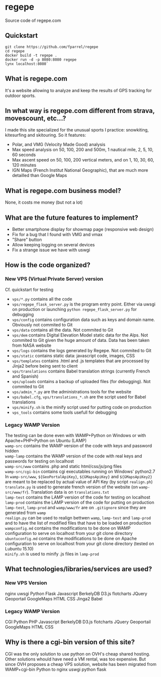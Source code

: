 # regepe
Source code of regepe.com

## Quickstart
```
git clone https://github.com/fparrel/regepe
cd regepe
docker build -t regepe .
docker run -d -p 8080:8080 regepe
lynx localhost:8080`
```

## What is regepe.com
It's a website allowing to analyze and keep the results of GPS tracking for outdoor sports.

## In what way is regepe.com different from strava, movescount, etc...?
I made this site specialized for the unusual sports I practice: snowkiting, kitesurfing and skitouring.
So it features:
* Polar, and VMG (Velocity Made Good) analysis
* Max speed analysis on 50, 100, 200 and 500m, 1 nautical mile, 2, 5, 10, 60 seconds
* Max ascent speed on 50, 100, 200 vertical meters, and on 1, 10, 30, 60, 120 minutes
* IGN Maps (French Institut National Geographic), that are much more detailled than Google Maps

## What is regepe.com business model?
None, it costs me money (but not a lot)

## What are the future features to implement?
* Better smartphone display for showmap page (responsive web design)
* Fix for a bug that I found with VMG and vmax
* "Share" button
* Allow keeping logging on several devices
* Fix a strange issue we have with uswgi

## How is the code organized?
### New VPS (Virtual Private Server) version
Cf. quickstart for testing
* `vps/*.py` contains all the code
* `vps/regepe_flask_server.py` is the program entry point. Either via uwsgi on production or launching `python regepe_flask_server.py` for debugging
* `vps/config` contains configuration data such as keys and domain name. Obviously not commited to Git
* `vps/data` contains all the data. Not commited to Git
* `vps/dem` contains Digital Elevation Model static data for the Alps. Not commited to Git given the huge amount of data. Data has been taken from NASA website
* `vps/logs` contains the logs generated by Regepe. Not commited to Git
* `vps/static` contains static data: javascript code, images, CSS
* `vps/templates` contains .html and .js templates that are processed by Jinja2 before being sent to client
* `vps/translations` contains Babel translation strings (currently French and Spanish)
* `vps/uploads` contains a backup of uploaded files (for debugging). Not commited to Git
* `vps/admin_*.py` are the administrations tools for the website
* `vps/babel.cfg`, `vps/translations_*.sh` are the script used for Babel translations
* `vps/minify.sh` is the minify script used for putting code on production
* `vps_tools` contains some tools usefull for debugging

### Legacy WAMP Version
The testing can be done even with WAMP+Python on Windows or with Apache+PHP+Python on Ubuntu (LAMP)  
`wamp-src` contains the WAMP version of the code with keys and password hidden  
`wamp-lamp` contains the WAMP version of the code with real keys and passwords for testing on localhost  
`wamp-src/www` contains .php and static html/css/js/png files  
`wamp-src/cgi-bin` contains cgi executables running on Windows' python2.7  
In `wamp-src/www`, `${GeoPortalApiKey}`, `${GMapsApiKey}` and `${GMapsApiKey2}` are meant to be replaced by actual value of API Key (by script `realign.ph`)  
`translate.py` is used to generate french version of the website (on `wamp-src/www/fr`). Translation data is on `translations.txt`  
`lamp-test` contains the LAMP version of the code for testing on localhost  
`lamp-prod` contains the LAMP version of the code for putting on production  
`lamp-test`, `lamp-prod` and `wamp/www/fr` are on `.gitignore` since they are generated from `wamp`  
`realign.py` can be used to realign bettwen `wamp`, `lamp-test` and `lamp-prod` and to have the list of modified files that have to be loaded on production  
`wampconfig.md` contains the modifications to be done on WAMP configuration to serve on localhost from your git clone directory  
`ubuntuconfig.md` contains the modifications to be done on Apache configuration to serve on localhost from your git clone directory (tested on Lubuntu 15.10)  
`minify.sh` is used to minify .js files in `lamp-prod`  

## What technologies/libraries/services are used?
### New VPS Version
nginx uwsgi Python Flask Javascript BerkelyDB D3.js flotcharts JQuery Geoportail GoogleMaps HTML CSS Jinga2 Babel
### Legacy WAMP Version
CGI Python PHP Javascript BerkelyDB D3.js flotcharts JQuery Geoportail GoogleMaps HTML CSS

## Why is there a cgi-bin version of this site?
CGI was the only solution to use python on OVH's cheap shared hosting. Other solutions whould have need a VM rental, was too expensive. But since OVH proposes a cheap VPS solution, website has been migrated from WAMP+cgi-bin Python to nginx uswgi python flask

